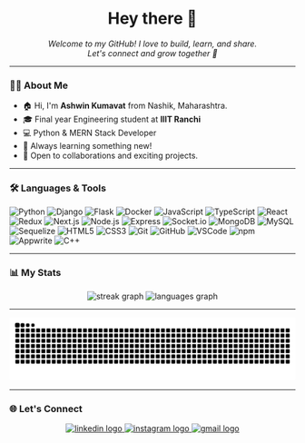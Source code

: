 <h1 align="center">Hey there 👋</h1>

<p align="center">
  <em>Welcome to my GitHub! I love to build, learn, and share.<br>
  Let's connect and grow together 🚀</em>
</p>

---

### 👨‍💻 About Me

- 🏠 Hi, I'm <b>Ashwin Kumavat</b> from Nashik, Maharashtra.
- 🎓 Final year Engineering student at <b>IIIT Ranchi</b>
- 💻 Python & MERN Stack Developer
- 🌱 Always learning something new!
- 🤝 Open to collaborations and exciting projects.

---

### 🛠️ Languages & Tools

<div align="left">
  <img src="https://cdn.jsdelivr.net/gh/devicons/devicon/icons/python/python-original.svg" height="30" width="30" alt="Python" />
  <img src="https://cdn.jsdelivr.net/gh/devicons/devicon/icons/django/django-plain.svg" height="30" width="30" alt="Django" />
  <img src="https://cdn.jsdelivr.net/gh/devicons/devicon/icons/flask/flask-original.svg" height="30" width="30" alt="Flask" />
  <img src="https://cdn.jsdelivr.net/gh/devicons/devicon/icons/docker/docker-plain-wordmark.svg" height="30" width="30" alt="Docker" />
  <img src="https://cdn.jsdelivr.net/gh/devicons/devicon/icons/javascript/javascript-original.svg" height="30" width="30" alt="JavaScript" />
  <img src="https://cdn.jsdelivr.net/gh/devicons/devicon/icons/typescript/typescript-original.svg" height="30" width="30" alt="TypeScript" />
  <img src="https://cdn.jsdelivr.net/gh/devicons/devicon/icons/react/react-original.svg" height="30" width="30" alt="React" />
  <img src="https://cdn.jsdelivr.net/gh/devicons/devicon/icons/redux/redux-original.svg" height="30" width="30" alt="Redux" />
  <img src="https://cdn.jsdelivr.net/gh/devicons/devicon/icons/nextjs/nextjs-original.svg" height="30" width="30" alt="Next.js" />
  <img src="https://cdn.jsdelivr.net/gh/devicons/devicon/icons/nodejs/nodejs-original.svg" height="30" width="30" alt="Node.js" />
  <img src="https://cdn.jsdelivr.net/gh/devicons/devicon/icons/express/express-original.svg" height="30" width="30" alt="Express" />
  <img src="https://cdn.jsdelivr.net/gh/devicons/devicon/icons/socketio/socketio-original.svg" height="30" width="30" alt="Socket.io" />
  <img src="https://cdn.jsdelivr.net/gh/devicons/devicon/icons/mongodb/mongodb-original.svg" height="30" width="30" alt="MongoDB" />
  <img src="https://cdn.jsdelivr.net/gh/devicons/devicon/icons/mysql/mysql-original.svg" height="30" width="30" alt="MySQL" />
  <img src="https://cdn.jsdelivr.net/gh/devicons/devicon/icons/sequelize/sequelize-original.svg" height="30" width="30" alt="Sequelize" />
  <img src="https://cdn.jsdelivr.net/gh/devicons/devicon/icons/html5/html5-original.svg" height="30" width="30" alt="HTML5" />
  <img src="https://cdn.jsdelivr.net/gh/devicons/devicon/icons/css3/css3-original.svg" height="30" width="30" alt="CSS3" />
  <img src="https://cdn.jsdelivr.net/gh/devicons/devicon/icons/git/git-original.svg" height="30" width="30" alt="Git" />
  <img src="https://cdn.jsdelivr.net/gh/devicons/devicon/icons/github/github-original.svg" height="30" width="30" alt="GitHub" />
  <img src="https://cdn.jsdelivr.net/gh/devicons/devicon/icons/vscode/vscode-original.svg" height="30" width="30" alt="VSCode" />
  <img src="https://cdn.jsdelivr.net/gh/devicons/devicon/icons/npm/npm-original-wordmark.svg" height="30" width="30" alt="npm" />
  <img src="https://cdn.jsdelivr.net/gh/devicons/devicon/icons/appwrite/appwrite-original.svg" height="30" width="30" alt="Appwrite" />
  <img src="https://cdn.jsdelivr.net/gh/devicons/devicon/icons/cplusplus/cplusplus-original.svg" height="30" width="30" alt="C++" />
</div>

---

### 📊 My Stats

<div align="center">
  <img src="https://streak-stats.demolab.com?user=AKcode07&locale=en&mode=daily&theme=dark&hide_border=false&border_radius=5&order=3" height="180" alt="streak graph" />
  <img src="https://github-readme-stats.vercel.app/api/top-langs?username=AKcode07&locale=en&hide_title=false&layout=compact&card_width=320&langs_count=5&theme=dracula&hide_border=false&order=2" height="120" alt="languages graph" />
</div>

---

<picture>
  <source media="(prefers-color-scheme: dark)" srcset="https://raw.githubusercontent.com/AKcode07/AKcode07/output/github-contribution-grid-snake-dark.svg">
  <source media="(prefers-color-scheme: light)" srcset="https://raw.githubusercontent.com/AKcode07/AKcode07/output/github-contribution-grid-snake.svg">
  <img alt="github contribution grid snake animation" src="https://raw.githubusercontent.com/AKcode07/AKcode07/output/github-contribution-grid-snake.svg">
</picture>

---

### 🌐 Let's Connect

<div align="center">
  <a href="https://www.linkedin.com/in/ashwin-sunil-kumavat-0a25b9243/" target="_blank">
    <img src="https://raw.githubusercontent.com/maurodesouza/profile-readme-generator/master/src/assets/icons/social/linkedin/default.svg" width="34" height="28" alt="linkedin logo" />
  </a>
  <a href="https://www.instagram.com/ashwin.kumavat.07?igsh=a3F3bjAyMjhreXdj" target="_blank">
    <img src="https://raw.githubusercontent.com/maurodesouza/profile-readme-generator/master/src/assets/icons/social/instagram/default.svg" width="34" height="28" alt="instagram logo" />
  </a>
  <a href="mailto:ashwin.21ug4029@iiitranchi.ac.in" target="_blank">
    <img src="https://raw.githubusercontent.com/maurodesouza/profile-readme-generator/master/src/assets/icons/social/gmail/default.svg" width="34" height="28" alt="gmail logo" />
  </a>
</div>
